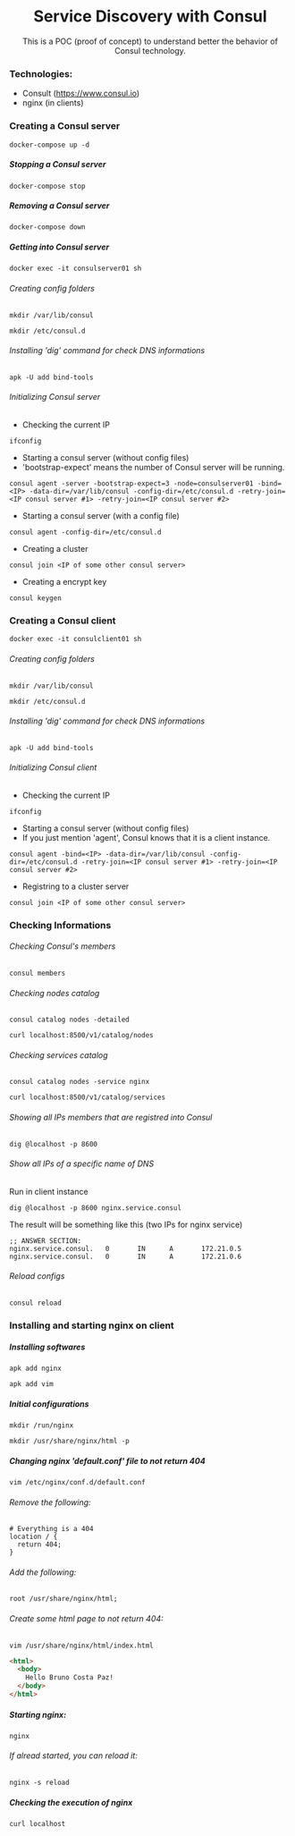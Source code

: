 <h1 align="center">Service Discovery with Consul</h1>
<p align="center">This is a POC (proof of concept) to understand better the behavior of Consul technology.</p>


### Technologies:
* Consult (https://www.consul.io)
* nginx (in clients)

### Creating a Consul server
```console
docker-compose up -d
```
##### Stopping a Consul server
```console
docker-compose stop
```
##### Removing a Consul server
```console
docker-compose down
```
##### Getting into Consul server
```console
docker exec -it consulserver01 sh
```
###### Creating config folders
```console
mkdir /var/lib/consul
```
```console
mkdir /etc/consul.d
```
###### Installing 'dig' command for check DNS informations
```console
apk -U add bind-tools
```
###### Initializing Consul server
* Checking the current IP
```console
ifconfig
```
* Starting a consul server (without config files)
* 'bootstrap-expect' means the number of Consul server will be running.
```console
consul agent -server -bootstrap-expect=3 -node=consulserver01 -bind=<IP> -data-dir=/var/lib/consul -config-dir=/etc/consul.d -retry-join=<IP consul server #1> -retry-join=<IP consul server #2>
```
* Starting a consul server (with a config file)
```console
consul agent -config-dir=/etc/consul.d
```
* Creating a cluster
```console
consul join <IP of some other consul server>
```
* Creating a encrypt key
```console
consul keygen
```
### Creating a Consul client
```console
docker exec -it consulclient01 sh
```
###### Creating config folders
```console
mkdir /var/lib/consul
```
```console
mkdir /etc/consul.d
```
###### Installing 'dig' command for check DNS informations
```console
apk -U add bind-tools
```
###### Initializing Consul client
* Checking the current IP
```console
ifconfig
```
* Starting a consul server (without config files)
* If you just mention 'agent', Consul knows that it is a client instance.
```console
consul agent -bind=<IP> -data-dir=/var/lib/consul -config-dir=/etc/consul.d -retry-join=<IP consul server #1> -retry-join=<IP consul server #2>
```
* Registring to a cluster server
```console
consul join <IP of some other consul server>
```

### Checking Informations
###### Checking Consul's members
```console
consul members
```
###### Checking nodes catalog
```console
consul catalog nodes -detailed
```
```console
curl localhost:8500/v1/catalog/nodes
```
###### Checking services catalog
```console
consul catalog nodes -service nginx
```
```console
curl localhost:8500/v1/catalog/services
```
###### Showing all IPs members that are registred into Consul
```console
dig @localhost -p 8600
```
###### Show all IPs of a specific name of DNS
Run in client instance
```console
dig @localhost -p 8600 nginx.service.consul
```
The result will be something like this (two IPs for nginx service)
```console
;; ANSWER SECTION:
nginx.service.consul.   0       IN      A       172.21.0.5
nginx.service.consul.   0       IN      A       172.21.0.6
```
###### Reload configs
```console
consul reload
```
### Installing and starting nginx on client
##### Installing softwares
```console
apk add nginx
```
```console
apk add vim
```
##### Initial configurations
```console
mkdir /run/nginx
```
```console
mkdir /usr/share/nginx/html -p
```
##### Changing nginx 'default.conf' file to not return 404
```console
vim /etc/nginx/conf.d/default.conf
```
###### Remove the following:
```console
# Everything is a 404
location / {
  return 404;
}
```
###### Add the following:
```console
root /usr/share/nginx/html;
```
###### Create some html page to not return 404:
```console
vim /usr/share/nginx/html/index.html
```
```html
<html>
  <body>
    Hello Bruno Costa Paz!
  </body>    
</html>   
```
##### Starting nginx:
```console
nginx
```
###### If alread started, you can reload it:
```console
nginx -s reload
```
##### Checking the execution of nginx
```console
curl localhost
```

